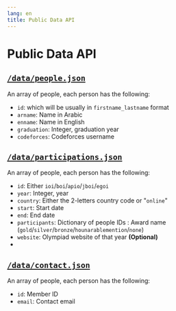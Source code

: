 ```yaml
---
lang: en
title: Public Data API
---
```

# Public Data API

## [`/data/people.json`](/data/people.json)
An array of people, each person has the following:
- `id`: which will be usually in `firstname_lastname` format
- `arname`: Name in Arabic
- `enname`: Name in English 
- `graduation`: Integer, graduation year
- `codeforces`: Codeforces username

## [`/data/participations.json`](/data/participations.json)
An array of people, each person has the following:
- `id`: Either `ioi`/`boi`/`apio`/`jboi`/`egoi`
- `year`: Integer, year
- `country`: Either the 2-letters country code or "`online`"
- `start`: Start date
- `end`: End date
- `participants`: Dictionary of people IDs : Award name (`gold`/`silver`/`bronze`/`hounarablemention`/`none`)
- `website`: Olympiad website of that year **(Optional)**
- 
## [`/data/contact.json`](/data/contact.json)
An array of people, each person has the following:
- `id`: Member ID
- `email`: Contact email